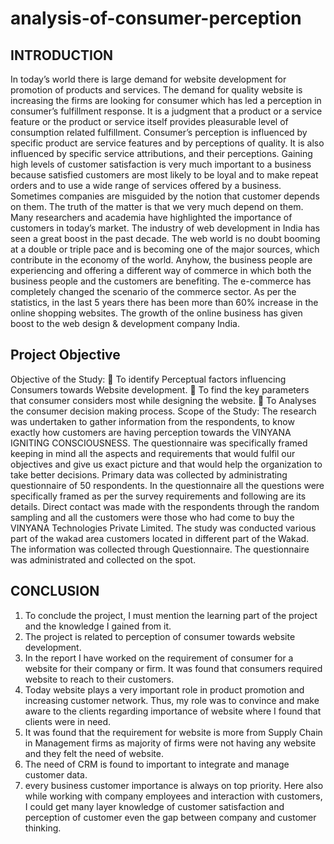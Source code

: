 # analysis-of-consumer-perception
## **INTRODUCTION**  
In today’s world there is large demand for website development for promotion of products and services. The demand for quality website is increasing the firms are looking for consumer which has led a perception in consumer’s fulfillment response. It is a judgment that a product or a service feature or the product or service itself provides pleasurable level of consumption related fulfillment. Consumer’s perception is influenced by specific product are service features and by perceptions of quality. It is also influenced by specific service attributions, and their perceptions. Gaining high levels of customer satisfaction is very much important to a business because satisfied customers are most likely to be loyal and to make repeat orders and to use a wide range of services offered by a business. Sometimes companies are misguided by the notion that customer depends on them. The truth of the matter is that we very much depend on them. Many researchers and academia have highlighted the importance of customers in today’s market. The industry of web development in India has seen a great boost in the past decade. The web world is no doubt booming at a double or triple pace and is becoming one of the major sources, which contribute in the economy of the world. Anyhow, the business people are experiencing and offering a different way of commerce in which both the business people and the customers are benefiting. The e-commerce has completely changed the scenario of the commerce sector. As per the statistics, in the last 5 years there has been more than 60% increase in the online shopping websites. The growth of the online business has given boost to the web design & development company India.           

## **Project Objective**

Objective of the Study:   To identify Perceptual factors influencing Consumers towards Website development.   To find the key parameters that consumer considers most while designing the website.   To Analyses the consumer decision making process.  Scope of the Study: The research was undertaken to gather information from the respondents, to know exactly how customers are having perception towards the VINYANA IGNITING CONSCIOUSNESS. The questionnaire was specifically framed keeping in mind all the aspects and requirements that would fulfil our objectives and give us exact picture and that would help the organization to take better decisions. Primary data was collected by administrating questionnaire of 50 respondents. In the questionnaire all the questions were specifically framed as per the survey requirements and following are its details. Direct contact was made with the respondents through the random sampling and all the customers were those who had come to buy the VINYANA Technologies Private Limited. The study was conducted various part of the wakad area customers located in different part of the Wakad. The information was collected through Questionnaire. The questionnaire was administrated and collected on the spot.         

## **CONCLUSION**   
1) To conclude the project, I must mention the learning part of the project and the knowledge I gained from it.
2) The project is related to perception of consumer towards website development.
3) In the report I have worked on the requirement of consumer for a website for their company or firm. It was found that consumers required website to reach to their customers.
4) Today website plays a very important role in product promotion and increasing customer network. Thus, my role was to convince and make aware to the clients regarding importance of website where I found that clients were in need.
5) It was found that the requirement for website is more from Supply Chain in Management firms as majority of firms were not having any website and they felt the need of website.
6) The need of CRM is found to important to integrate and manage customer data.
7) every business customer importance is always on top priority. Here also while working with company employees and interaction with customers, I could get many layer knowledge of customer satisfaction and perception of customer even the gap between company and customer thinking.                  

